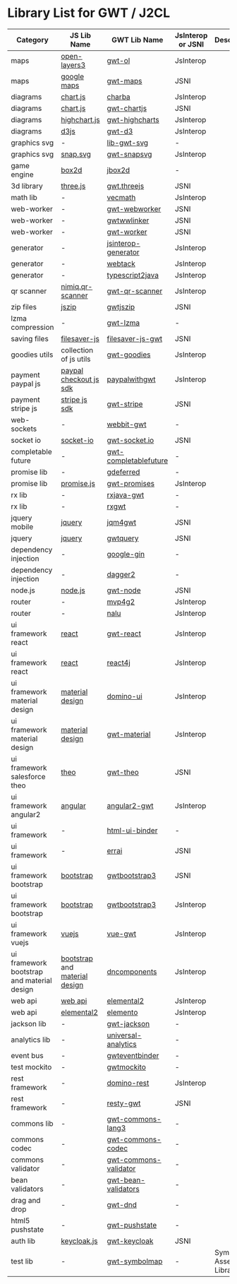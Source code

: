 # Library List for GWT / J2CL

Category | JS Lib Name |  GWT Lib Name | JsInterop or JSNI | Description
-------- | ----------- | ------------- | ----------------- | -----------
maps | [open-layers3](https://openlayers.org) | [gwt-ol](https://github.com/TDesjardins/gwt-ol) | JsInterop
maps | [google maps](https://developers.google.com/maps/documentation) | [gwt-maps](https://github.com/branflake2267/GWT-Maps-V3-Api) | JSNI
diagrams | [chart.js](https://www.chartjs.org) | [charba](https://github.com/pepstock-org/Charba) | JsInterop
diagrams | [chart.js](https://www.chartjs.org) | [gwt-chartjs](https://github.com/sidney3172/gwt-chartjs) | JSNI
diagrams | [highchart.js](https://www.highcharts.com) | [gwt-highcharts](https://github.com/ascendtech/gwt-highcharts) | JsInterop
diagrams | [d3js](https://d3js.org) | [gwt-d3](https://github.com/gwtd3/gwt-d3) | JsInterop
graphics svg | - | [lib-gwt-svg](https://github.com/laaglu/lib-gwt-svg) | - 
graphics svg | [snap.svg](http://snapsvg.io) | [gwt-snapsvg](https://github.com/ArcBees/gwt-snapsvg) | JsInterop 
game engine | [box2d](https://box2d.org) | [jbox2d](https://github.com/jbox2d/jbox2d) | - 
3d library | [three.js](https://github.com/mrdoob/three.js) | [gwt.threejs](https://gitlab.com/jnorthrup1/gwt.threejs) | JSNI
math lib | - | [vecmath](https://github.com/realityforge/vecmath) | JsInterop
web-worker | - | [gwt-webworker](https://gitlab.com/ManfredTremmel/gwt-webworker) | JSNI
web-worker | - | [gwtwwlinker](https://github.com/tomekziel/gwtwwlinker) | JSNI
web-worker | - | [gwt-worker](https://github.com/gwtplus/gwt-worker) | JSNI
generator | - | [jsinterop-generator](https://github.com/google/jsinterop-generator) | JsInterop
generator | - | [webtack](https://github.com/realityforge/webtack) | JsInterop
generator | - | [typescript2java](https://github.com/ltearno/typescript2java) | JsInterop
qr scanner | [nimiq.qr-scanner](https://github.com/nimiq/qr-scanner) | [gwt-qr-scanner](https://github.com/masterdany88/gwt-qr-scanner) | JsInterop
zip files | [jszip](https://stuk.github.io/jszip) | [gwtjszip](https://github.com/ainslec/GWTJSZip) | JSNI
lzma compression | - | [gwt-lzma](https://gitlab.com/ManfredTremmel/gwt-lzma) | -
saving files | [filesaver-js](https://github.com/eligrey/FileSaver.js) | [filesaver-js-gwt](https://github.com/ainslec/FileSaverJsGwt) | JSNI
goodies utils | collection of js utils | [gwt-goodies](https://github.com/peruncs/gwt) | JsInterop
payment paypal js | [paypal checkout js sdk](https://developer.paypal.com/docs/checkout/integrate) | [paypalwithgwt](https://github.com/schube/paypalwithgwt) | JsInterop
payment stripe js | [stripe js sdk](https://stripe.com/docs/js) | [gwt-stripe](https://github.com/ArcBees/gwt-stripe) | JSNI
web-sockets | - | [webbit-gwt](https://github.com/niloc132/webbit-gwt) | -
socket io | [socket-io](https://socket.io) | [gwt-socket.io](https://github.com/jumanor/gwt_socket.io) | JSNI
completable future | -| [gwt-completablefuture](https://github.com/OneGeek/GWT-CompletableFuture) | -
promise lib | - | [gdeferred](https://github.com/reinert/gdeferred) | -
promise lib | [promise.js](https://www.promisejs.org) | [gwt-promises](https://github.com/jimmyfm/gwt-promises) | JsInterop
rx lib | - | [rxjava-gwt](https://github.com/intendia-oss/rxjava-gwt) | -
rx lib | - | [rxgwt](https://github.com/intendia-oss/rxgwt) | -
jquery mobile | [jquery](https://jquery.com) | [jqm4gwt](https://github.com/jqm4gwt/jqm4gwt) | JSNI
jquery | [jquery](https://jquery.com) | [gwtquery](https://github.com/ArcBees/gwtquery) | JSNI
dependency injection | - | [google-gin](https://github.com/gwtplus/google-gin) | -
dependency injection | - | [dagger2](https://dagger.dev) | -
node.js | [node.js](https://nodejs.org/en) | [gwt-node](https://github.com/cretz/gwt-node) | JSNI
router | - | [mvp4g2](https://github.com/mvp4g/mvp4g2) | JsInterop
router | - | [nalu](https://github.com/NaluKit/nalu) | JsInterop
ui framework react | [react](https://reactjs.org) | [gwt-react](https://github.com/GWTReact/gwt-react) | JsInterop
ui framework react | [react](https://reactjs.org) | [react4j](https://github.com/react4j/react4j.github.io) | JsInterop
ui framework material design | [material design](https://material.io/design) | [domino-ui](https://github.com/DominoKit/domino-ui) | JsInterop
ui framework material design | [material design](https://material.io/design) | [gwt-material](https://github.com/GwtMaterialDesign/gwt-material) | JsInterop
ui framework salesforce theo | [theo](https://github.com/salesforce-ux/theo) | [gwt-theo](https://github.com/ArcBees/gwt-theo) | JSNI
ui framework angular2 | [angular](https://angular.io) | [angular2-gwt](https://github.com/ltearno/angular2-gwt) | JsInterop 
ui framework | - | [html-ui-binder](https://github.com/RaHery/html-ui-binder) | -
ui framework | - | [errai](https://github.com/errai/errai) | JSNI
ui framework bootstrap | [bootstrap](https://getbootstrap.com) | [gwtbootstrap3](https://github.com/gwtbootstrap3/gwtbootstrap3) | JSNI
ui framework bootstrap | [bootstrap](https://getbootstrap.com) | [gwtbootstrap3](https://github.com/treblereel/gwtbootstrap3) | JsInterop
ui framework vuejs | [vuejs](https://vuejs.org) | [vue-gwt](https://github.com/VueGWT/vue-gwt) | JsInterop
ui framework bootstrap and material design | [bootstrap](https://getbootstrap.com) and [material design](https://material.io/design) | [dncomponents](https://dncomponents.com/index.html) | JsInterop
web api | [web api](https://developer.mozilla.org/en-US/docs/Web/API) | [elemental2](https://github.com/google/elemental2) | JsInterop
web api | [elemental2](https://github.com/google/elemental2) | [elemento](https://github.com/hal/elemento) | JsInterop
jackson lib | - | [gwt-jackson](https://github.com/nmorel/gwt-jackson) | -
analytics lib | - | [universal-analytics](https://github.com/ArcBees/universal-analytics) | - 
event bus | - | [gwteventbinder](https://github.com/google/gwteventbinder) | - 
test mockito | - | [gwtmockito](https://github.com/google/gwtmockito) | - 
rest framework | - | [domino-rest](https://github.com/DominoKit/domino-rest) | JsInterop 
rest framework | - | [resty-gwt](https://github.com/resty-gwt/resty-gwt) | JSNI 
commons lib | - | [gwt-commons-lang3](https://gitlab.com/ManfredTremmel/gwt-commons-lang3) | -
commons codec | - | [gwt-commons-codec](https://gitlab.com/ManfredTremmel/gwt-commons-codec) | -
commons validator | - | [gwt-commons-validator](https://gitlab.com/ManfredTremmel/gwt-commons-validator) | -
bean validators | - | [gwt-bean-validators](https://gitlab.com/ManfredTremmel/gwt-bean-validators) | -
drag and drop | - | [gwt-dnd](https://gitlab.com/vedenin/gwt-dnd) | -
html5 pushstate | - | [gwt-pushstate](https://gitlab.com/ManfredTremmel/gwt-pushstate) | -
auth lib | [keycloak.js](https://www.npmjs.com/package/keycloak-js) | [gwt-keycloak](https://github.com/realityforge/gwt-keycloak) | JSNI
test lib | - | [gwt-symbolmap](https://github.com/realityforge/gwt-symbolmap) | - | SymbolMap Assertions Library
